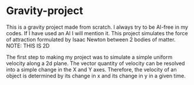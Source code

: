 # Gravity-project
This is a gravity project made from scratch. I always try to be AI-free in my codes. If I have used an AI I will mention it. This project simulates the force of attraction formulated by Isaac Newton between 2 bodies of matter. NOTE: THIS IS 2D

The first step to making my project was to simulate a simple uniform velocity along a 2d plane.
The vector quantity of velocity can be resolved into a simple change in the X and Y axes. Therefore, the velocity of an object is determined by its change in x and its change in y in a given time.


